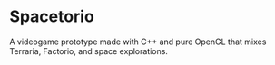 # Spacetorio

A videogame prototype made with C++ and pure OpenGL that mixes Terraria, Factorio, and space explorations.
